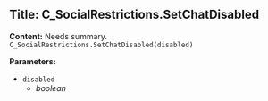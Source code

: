 ## Title: C_SocialRestrictions.SetChatDisabled

**Content:**
Needs summary.
`C_SocialRestrictions.SetChatDisabled(disabled)`

**Parameters:**
- `disabled`
  - *boolean*